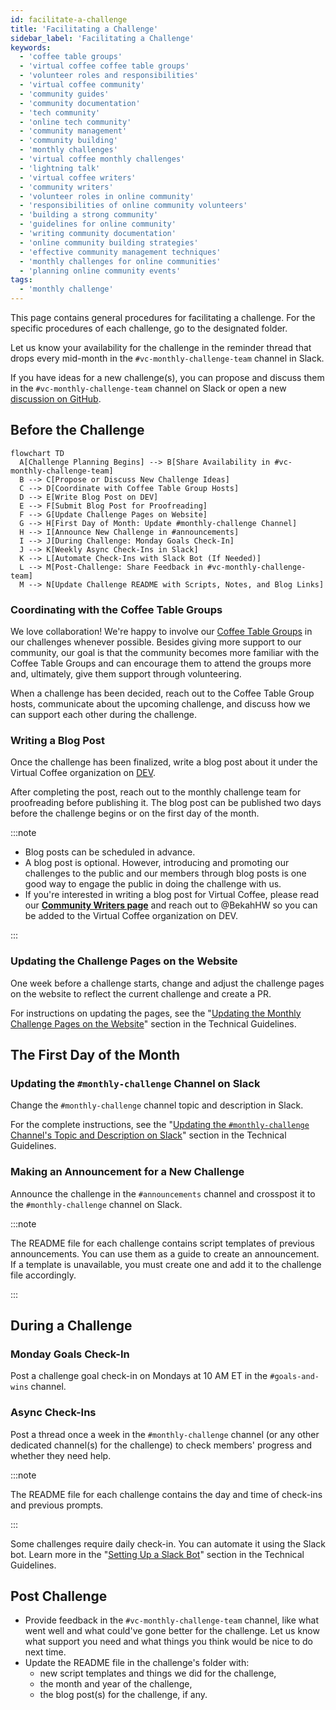 ```yaml
---
id: facilitate-a-challenge
title: 'Facilitating a Challenge'
sidebar_label: 'Facilitating a Challenge'
keywords:
  - 'coffee table groups'
  - 'virtual coffee coffee table groups'
  - 'volunteer roles and responsibilities'
  - 'virtual coffee community'
  - 'community guides'
  - 'community documentation'
  - 'tech community'
  - 'online tech community'
  - 'community management'
  - 'community building'
  - 'monthly challenges'
  - 'virtual coffee monthly challenges'
  - 'lightning talk'
  - 'virtual coffee writers'
  - 'community writers'
  - 'volunteer roles in online community'
  - 'responsibilities of online community volunteers'
  - 'building a strong community'
  - 'guidelines for online community'
  - 'writing community documentation'
  - 'online community building strategies'
  - 'effective community management techniques'
  - 'monthly challenges for online communities'
  - 'planning online community events'
tags:
  - 'monthly challenge'
---
```


This page contains general procedures for facilitating a challenge. For the specific procedures of each challenge, go to the designated folder.

Let us know your availability for the challenge in the reminder thread that drops every mid-month in the `#vc-monthly-challenge-team` channel in Slack.

If you have ideas for a new challenge(s), you can propose and discuss them in the `#vc-monthly-challenge-team` channel on Slack or open a new [discussion on GitHub](https://github.com/Virtual-Coffee/VC-Community-Docs/discussions).

## Before the Challenge

```mermaid
flowchart TD
  A[Challenge Planning Begins] --> B[Share Availability in #vc-monthly-challenge-team]
  B --> C[Propose or Discuss New Challenge Ideas]
  C --> D[Coordinate with Coffee Table Group Hosts]
  D --> E[Write Blog Post on DEV]
  E --> F[Submit Blog Post for Proofreading]
  F --> G[Update Challenge Pages on Website]
  G --> H[First Day of Month: Update #monthly-challenge Channel]
  H --> I[Announce New Challenge in #announcements]
  I --> J[During Challenge: Monday Goals Check-In]
  J --> K[Weekly Async Check-Ins in Slack]
  K --> L[Automate Check-Ins with Slack Bot (If Needed)]
  L --> M[Post-Challenge: Share Feedback in #vc-monthly-challenge-team]
  M --> N[Update Challenge README with Scripts, Notes, and Blog Links]
```

### Coordinating with the Coffee Table Groups

We love collaboration! We're happy to involve our [Coffee Table Groups](https://virtualcoffee.io/resources/virtual-coffee-handbook/guides-to-virtual-coffee/coffee-table-groups) in our challenges whenever possible. Besides giving more support to our community, our goal is that the community becomes more familiar with the Coffee Table Groups and can encourage them to attend the groups more and, ultimately, give them support through volunteering.

When a challenge has been decided, reach out to the Coffee Table Group hosts, communicate about the upcoming challenge, and discuss how we can support each other during the challenge.

### Writing a Blog Post

Once the challenge has been finalized, write a blog post about it under the Virtual Coffee organization on [DEV](https://dev.to/virtualcoffee).

After completing the post, reach out to the monthly challenge team for proofreading before publishing it. The blog post can be published two days before the challenge begins or on the first day of the month.

:::note

- Blog posts can be scheduled in advance.
- A blog post is optional. However, introducing and promoting our challenges to the public and our members through blog posts is one good way to engage the public in doing the challenge with us.
- If you're interested in writing a blog post for Virtual Coffee, please read our **[Community Writers page](../../procedures/community-writers/README.md)** and reach out to @BekahHW so you can be added to the Virtual Coffee organization on DEV.

:::

### Updating the Challenge Pages on the Website

One week before a challenge starts, change and adjust the challenge pages on the website to reflect the current challenge and create a PR.

For instructions on updating the pages, see the "[Updating the Monthly Challenge Pages on the Website](./technical-guidelines.md#updating-the-monthly-challenge-pages-on-the-website)" section in the Technical Guidelines.

## The First Day of the Month

### Updating the `#monthly-challenge` Channel on Slack

Change the `#monthly-challenge` channel topic and description in Slack.

For the complete instructions, see the "[Updating the `#monthly-challenge` Channel's Topic and Description on Slack](./technical-guidelines.md#updating-the-monthly-challenge-channels-topic-and-description-on-slack)" section in the Technical Guidelines.

### Making an Announcement for a New Challenge

Announce the challenge in the `#announcements` channel and crosspost it to the `#monthly-challenge` channel on Slack.

:::note

The README file for each challenge contains script templates of previous announcements. You can use them as a guide to create an announcement. If a template is unavailable, you must create one and add it to the challenge file accordingly.

:::

## During a Challenge

### Monday Goals Check-In

Post a challenge goal check-in on Mondays at 10 AM ET in the `#goals-and-wins` channel.

### Async Check-Ins

Post a thread once a week in the `#monthly-challenge` channel (or any other dedicated channel(s) for the challenge) to check members' progress and whether they need help.

:::note

The README file for each challenge contains the day and time of check-ins and previous prompts.

:::

Some challenges require daily check-in. You can automate it using the Slack bot. Learn more in the "[Setting Up a Slack Bot](./technical-guidelines.md#setting-up-a-slack-bot)" section in the Technical Guidelines.

## Post Challenge

- Provide feedback in the `#vc-monthly-challenge-team` channel, like what went well and what could've gone better for the challenge. Let us know what support you need and what things you think would be nice to do next time.
- Update the README file in the challenge's folder with:
  - new script templates and things we did for the challenge,
  - the month and year of the challenge,
  - the blog post(s) for the challenge, if any.

